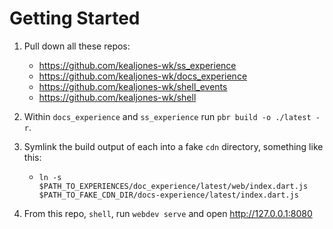 # Getting Started
1. Pull down all these repos:
    - https://github.com/kealjones-wk/ss_experience
    - https://github.com/kealjones-wk/docs_experience
    - https://github.com/kealjones-wk/shell_events
    - https://github.com/kealjones-wk/shell

2. Within `docs_experience` and `ss_experience` run `pbr build -o ./latest -r`.

3. Symlink the build output of each into a fake `cdn` directory, something like this:
    - `ln -s $PATH_TO_EXPERIENCES/doc_experience/latest/web/index.dart.js $PATH_TO_FAKE_CDN_DIR/docs-experience/latest/index.dart.js`

4. From this repo, `shell`, run `webdev serve` and open http://127.0.0.1:8080